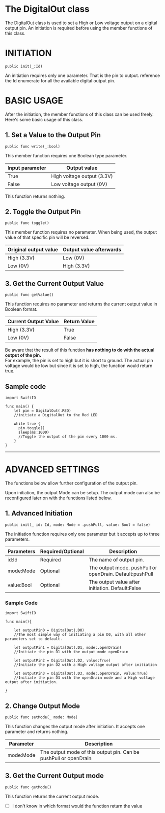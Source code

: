 # **The DigitalOut class**

The DigitalOut class is used to set a High or Low voltage output on a digital output pin. An initiation is required before using the member functions of this class.

# INITIATION

`public init(_:Id)`

An initiation requires only one parameter. That is the pin to output. reference the Id enumerate for all the available digital output pin.

# BASIC USAGE

After the initiation, the member functions of this class can be used freely. Here's some basic usage of this class.

## 1\. Set a Value to the Output Pin

`public func write(_:bool)`

This member function requires one Boolean type parameter.

Input parameter | Output value
--------------- | --------------------------
True            | High voltage output (3.3V)
False           | Low voltage output (0V)

This function returns nothing.

## 2\. Toggle the Output Pin

`public func toggle()`

This member function requires no parameter. When being used, the output value of that specific pin will be reversed.

Original output value | Output value afterwards
--------------------- | -----------------------
High (3.3V)           | Low (0V)
Low (0V)              | High (3.3V)

## 3\. Get the Current Output Value

`public func getValue()`

This function requires no parameter and returns the current output value in Boolean format.

Current Output Value | Return Value
-------------------- | ------------
High (3.3V)          | True
Low (0V)             | False

Be aware that the result of this function **has nothing to do with the actual output of the pin.**<br>
For example, the pin is set to high but it is short to ground. The actual pin voltage would be low but since it is set to high, the function would return true.

## Sample code

```
import SwiftIO

func main() {
    let pin = DigitalOut(.RED)
    //initiate a DigitalOut to the Red LED

    while true {
      pin.toggle()
      sleep(ms:1000)
      //Toggle the output of the pin every 1000 ms.
    }
}
```

--------------------------------------------------------------------------------

# ADVANCED SETTINGS

The functions below allow further configuration of the output pin.

Upon initiation, the output Mode can be setup. The output mode can also be reconfigured later on with the functions listed below.

## 1\. Advanced Initiation

`public init(_ id: Id, mode: Mode = .pushPull, value: Bool = false)`

The initiation function requires only one parameter but it accepts up to three parameters.

Parameters | Required/Optional | Description
---------- | ----------------- | --------------------------------------------------------
id:Id      | Required          | The name of output pin.
mode:Mode  | Optional          | The output mode. pushPull or openDrain. Default:pushPull
value:Bool | Optional          | The output value after initiation. Default:False

### Sample Code

```
import SwiftIO

func main(){

    let outputPin0 = DigitalOut(.D0)
    //The most simple way of initiating a pin D0, with all other parameters set to default.

    let outputPin1 = DigitalOut(.D1, mode:.openDrain)
    //Initiate the pin D1 with the output mode openDrain

    let outputPin2 = DigitalOut(.D2, value:True)
    //Initiate the pin D2 with a High voltage output after initiation

    let outputPin3 = DigitalOut(.D3, mode:.openDrain, value:True)
    //Initiate the pin D3 with the openDrain mode and a High voltage output after initiation.

}
```

## 2\. Change Output Mode

`public func setMode(_ mode: Mode)`

This function changes the output mode after initiation. It accepts one parameter and returns nothing.

Parameter | Description
--------- | ----------------------------------------------------------------
mode:Mode | The output mode of this output pin. Can be pushPull or openDrain

## 3\. Get the Current Output mode

`public func getMode()`

This function returns the current output mode.

- [ ] I don't know in which format would the function return the value
